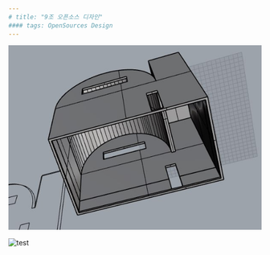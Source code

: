 ```yaml
---
# title: "9조 오픈소스 디자인"
#### tags: OpenSources Design
---
```


![test](KakaoTalk_Photo_2017-12-01-17-53-46-1.jpeg)

![test](https://hsreol.github.io/KakaoTalk_Photo_2017-12-01-16-17-41.jpeg)

